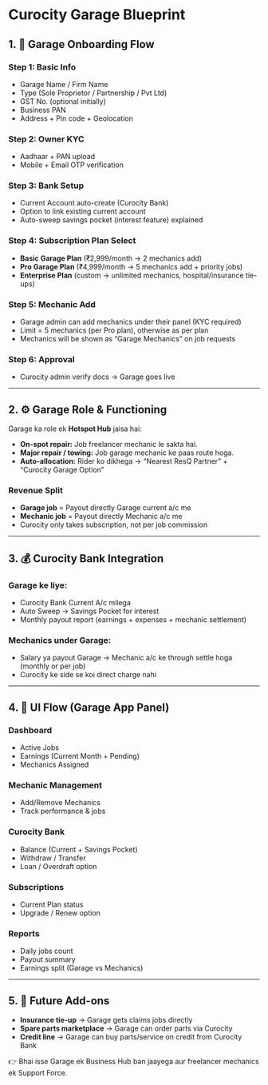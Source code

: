 # Curocity Garage Blueprint

## 1. 🎯 Garage Onboarding Flow

### Step 1: Basic Info

*   Garage Name / Firm Name
*   Type (Sole Proprietor / Partnership / Pvt Ltd)
*   GST No. (optional initially)
*   Business PAN
*   Address + Pin code + Geolocation

### Step 2: Owner KYC

*   Aadhaar + PAN upload
*   Mobile + Email OTP verification

### Step 3: Bank Setup

*   Current Account auto-create (Curocity Bank)
*   Option to link existing current account
*   Auto-sweep savings pocket (interest feature) explained

### Step 4: Subscription Plan Select

*   **Basic Garage Plan** (₹2,999/month → 2 mechanics add)
*   **Pro Garage Plan** (₹4,999/month → 5 mechanics add + priority jobs)
*   **Enterprise Plan** (custom → unlimited mechanics, hospital/insurance tie-ups)

### Step 5: Mechanic Add

*   Garage admin can add mechanics under their panel (KYC required)
*   Limit = 5 mechanics (per Pro plan), otherwise as per plan
*   Mechanics will be shown as “Garage Mechanics” on job requests

### Step 6: Approval

*   Curocity admin verify docs → Garage goes live

---

## 2. ⚙️ Garage Role & Functioning

Garage ka role ek **Hotspot Hub** jaisa hai:

*   **On-spot repair:** Job freelancer mechanic le sakta hai.
*   **Major repair / towing:** Job garage mechanic ke paas route hoga.
*   **Auto-allocation:** Rider ko dikhega → “Nearest ResQ Partner” + “Curocity Garage Option”

### Revenue Split

*   **Garage job** = Payout directly Garage current a/c me
*   **Mechanic job** = Payout directly Mechanic a/c me
*   Curocity only takes subscription, not per job commission

---

## 3. 💰 Curocity Bank Integration

### Garage ke liye:

*   Curocity Bank Current A/c milega
*   Auto Sweep → Savings Pocket for interest
*   Monthly payout report (earnings + expenses + mechanic settlement)

### Mechanics under Garage:

*   Salary ya payout Garage → Mechanic a/c ke through settle hoga (monthly or per job)
*   Curocity ke side se koi direct charge nahi

---

## 4. 📱 UI Flow (Garage App Panel)

### Dashboard
*   Active Jobs
*   Earnings (Current Month + Pending)
*   Mechanics Assigned

### Mechanic Management
*   Add/Remove Mechanics
*   Track performance & jobs

### Curocity Bank
*   Balance (Current + Savings Pocket)
*   Withdraw / Transfer
*   Loan / Overdraft option

### Subscriptions
*   Current Plan status
*   Upgrade / Renew option

### Reports
*   Daily jobs count
*   Payout summary
*   Earnings split (Garage vs Mechanics)

---

## 5. 🚀 Future Add-ons

*   **Insurance tie-up** → Garage gets claims jobs directly
*   **Spare parts marketplace** → Garage can order parts via Curocity
*   **Credit line** → Garage can buy parts/service on credit from Curocity Bank

👉 Bhai isse Garage ek Business Hub ban jaayega aur freelancer mechanics ek Support Force.
